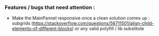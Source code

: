 ### Features / bugs that need attention :

-   Make the MainPannel responsive once a clean solution comes up : subgrids (https://stackoverflow.com/questions/56711501/align-child-elements-of-different-blocks) or any valid polyfill / lib substitute
